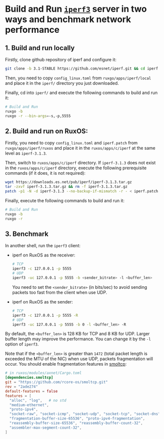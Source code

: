 # Build and Run [`iperf3`](https://github.com/redis/redis) server in two ways and benchmark network performance

## 1. Build and run locally

Firstly, clone github repository of iperf and configure it: 

```bash
git clone -b 3.1-STABLE https://github.com/esnet/iperf.git && cd iperf && ./configure
```

Then, you need to copy `config_linux.toml` from `ruxgo/apps/iperf/local` and place it in the `iperf/` directory you just downloaded. 

Finally, cd into `iperf/` and execute the following commands to build and run it:

```bash
# Build and Run
ruxgo -b
ruxgo -r --bin-args=-s,-p,5555
```

## 2. Build and run on RuxOS:

Firstly, you need to copy `config_linux.toml` and `iperf.patch` from `ruxgo/apps/iperf/ruxos` and place it in the `ruxos/apps/c/iperf` at the same level as `iperf-3.1.3`.

Then, switch to `ruxos/apps/c/iperf` directory. If `iperf-3.1.3` does not exist in the `ruxos/apps/c/iperf` directory, execute the following prerequisite commands (if it does, it is not required):

```bash
wget https://downloads.es.net/pub/iperf/iperf-3.1.3.tar.gz
tar -zxvf iperf-3.1.3.tar.gz && rm -f iperf-3.1.3.tar.gz
patch -p1 -N -d iperf-3.1.3 --no-backup-if-mismatch -r - < iperf.patch
```

Finally, execute the following commands to build and run it:

```bash
# Build and Run
ruxgo -b
ruxgo -r
```

## 3. Benchmark

In another shell, run the `iperf3` client:

* iperf on RuxOS as the receiver:

  ```bash
  # TCP
  iperf3 -c 127.0.0.1 -p 5555
  # UDP
  iperf3 -uc 127.0.0.1 -p 5555 -b <sender_bitrate> -l <buffer_len>
  ```

  You need to set the `<sender_bitrate>` (in bits/sec) to avoid sending packets too fast from the client when use UDP.

* iperf on RuxOS as the sender:

  ```bash
  # TCP
  iperf3 -c 127.0.0.1 -p 5555 -R
  # UDP
  iperf3 -uc 127.0.0.1 -p 5555 -b 0 -l <buffer_len> -R
  ```

By default, the `<buffer_len>` is 128 KB for TCP and 8 KB for UDP. Larger buffer length may improve the performance. You can change it by the `-l` option of `iperf3`.

Note that if the `<buffer_len>` is greater than `1472` (total packet length is exceeded the MTU of the NIC) when use UDP, packets fragmentation will occur. You should enable fragmentation features in [smoltcp](https://github.com/smoltcp-rs/smoltcp):

```toml
# in ruxos/modules/axnet/Cargo.toml
[dependencies.smoltcp]
git = "https://github.com/rcore-os/smoltcp.git"
rev = "2ade274"
default-features = false
features = [
  "alloc", "log",   # no std
  "medium-ethernet",
  "proto-ipv4",
  "socket-raw", "socket-icmp", "socket-udp", "socket-tcp", "socket-dns",
  "fragmentation-buffer-size-65536", "proto-ipv4-fragmentation",
  "reassembly-buffer-size-65536", "reassembly-buffer-count-32",
  "assembler-max-segment-count-32",
]
```